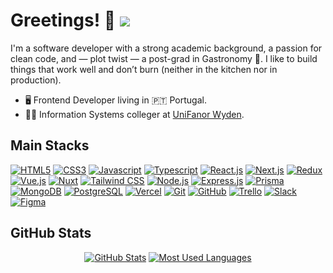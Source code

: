 # Greetings! 👋 <span>![](https://komarev.com/ghpvc/?username=amariliodeoliveira&color=2b1055&style=flat-square&label=Profile+Views)</span>

I'm a software developer with a strong academic background, a passion for clean code, and — plot twist — a post-grad in Gastronomy 🍳. I like to build things that work well and don’t burn (neither in the kitchen nor in production).

- 🖥️ Frontend Developer living in 🇵🇹 Portugal.
- 🧑‍🎓 Information Systems colleger at <a href="https://www.unifanor.edu.br/unifanor" target="_blank" rel="noopener noreferrer">UniFanor Wyden<a/>.

## Main Stacks
<a href="https://developer.mozilla.org/en-US/docs/Web/HTML" target="_blank" rel="noopener noreferrer">![HTML5](https://img.shields.io/badge/HTML5-E34F26?style=for-the-badge&logo=html5&logoColor=white)</a>
<a href="https://developer.mozilla.org/en-US/docs/Web/CSS" target="_blank" rel="noopener noreferrer">![CSS3](https://img.shields.io/badge/CSS3-1572B6?style=for-the-badge&logo=css3&logoColor=white)</a>
<a href="https://developer.mozilla.org/en-US/docs/Web/JavaScript" target="_blank" rel="noopener noreferrer">![Javascript](https://img.shields.io/badge/JavaScript-F7DF1E?style=for-the-badge&logo=javascript&logoColor=black)</a>
<a href="https://typescriptlang.org/" target="_blank" rel="noopener noreferrer">![Typescript](https://img.shields.io/badge/TypeScript-007ACC?style=for-the-badge&logo=typescript&logoColor=white)</a>
<a href="https://react.dev/" target="_blank" rel="noopener noreferrer">![React.js](https://img.shields.io/badge/React-23272f?style=for-the-badge&logo=react&logoColor=61DAFB)</a>
<a href="https://nextjs.org/" target="_blank" rel="noopener noreferrer">![Next.js](https://img.shields.io/badge/Next.js-171717?style=for-the-badge&logo=nextdotjs&logoColor=white)</a>
<a href="https://redux.js.org/" target="_blank" rel="noopener noreferrer">![Redux](https://img.shields.io/badge/Redux-1b1b1d?style=for-the-badge&logo=redux&logoColor=ba8fff)</a>
<a href="https://vuejs.org/" target="_blank" rel="noopener noreferrer">![Vue.js](https://img.shields.io/badge/Vue.js-213547?style=for-the-badge&logo=vue.js&logoColor=4FC08D)</a>
<a href="https://nuxt.com/" target="_blank" rel="noopener noreferrer">![Nuxt](https://img.shields.io/badge/Nuxt-0f172b?style=for-the-badge&logo=nuxt&logoColor=#1ba673)</a>
<a href="https://tailwindcss.com/" target="_blank" rel="noopener noreferrer">![Tailwind CSS](https://img.shields.io/badge/Tailwind_CSS-030712?style=for-the-badge&logo=tailwind-css&logoColor=#00bcff)</a>
<a href="https://nodejs.org/" target="_blank" rel="noopener noreferrer">![Node.js](https://img.shields.io/badge/Node.js-43853D?style=for-the-badge&logo=node.js&logoColor=white)</a>
<a href="https://expressjs.com/" target="_blank" rel="noopener noreferrer">![Express.js](https://img.shields.io/badge/Express.js-404D59?style=for-the-badge&logo=express&logoColor=white)</a>
<a href="https://prisma.io/" target="_blank" rel="noopener noreferrer">![Prisma](https://img.shields.io/badge/Prisma-02364E?style=for-the-badge&logo=Prisma&logoColor=white)</a>
<a href="https://mongodb.com/" target="_blank" rel="noopener noreferrer">![MongoDB](https://img.shields.io/badge/MongoDB-001E2B?style=for-the-badge&logo=mongodb&logoColor=00ED64)</a>
<a href="https://postgresql.org/" target="_blank" rel="noopener noreferrer">![PostgreSQL](https://img.shields.io/badge/PostgreSQL-316193?style=for-the-badge&logo=postgresql&logoColor=white)</a>
<a href="https://vercel.com/" target="_blank" rel="noopener noreferrer">![Vercel](https://img.shields.io/badge/Vercel-000000?style=for-the-badge&logo=vercel&logoColor=white)</a>
<a href="https://git-scm.com/" target="_blank" rel="noopener noreferrer">![Git](https://img.shields.io/badge/GIT-DAD8D0?style=for-the-badge&logo=git&logoColor=F74E27)</a>
<a href="https://github.com/" target="_blank" rel="noopener noreferrer">![GitHub](https://img.shields.io/badge/GitHub-black?style=for-the-badge&logo=github&logoColor=white)</a>
<a href="https://trello.com/" target="_blank" rel="noopener noreferrer">![Trello](https://img.shields.io/badge/Trello-0052CC?style=for-the-badge&logo=trello&logoColor=white)</a>
<a href="https://slack.com/" target="_blank" rel="noopener noreferrer">![Slack](https://img.shields.io/badge/Slack-611f69?style=for-the-badge&logo=slack&logoColor=white)</a>
<a href="https://figma.com/" target="_blank" rel="noopener noreferrer">![Figma](https://img.shields.io/badge/Figma-1E1E1E?style=for-the-badge&logo=figma&logoColor=F24E1E)</a>

## GitHub Stats
<div align="center">

[![GitHub Stats](https://github-readme-stats.vercel.app/api?username=amariliodeoliveira&show_icons=true&bg_color=DEG,1c0522,2b1055&title_color=FFF&text_color=FFFFFF&icon_color=E9C46A&custom_title=All-time+Info&include_all_commits=true&count_private=true&hide_border=true&border_radius=0)](https://github.com/amariliodeoliveira) [![Most Used Languages](https://github-readme-stats.vercel.app/api/top-langs/?username=amariliodeoliveira&layout=compact&hide_border=true&border_radius=0&langs_count=7&bg_color=DEG,1c0522,2b1055&title_color=FFF&text_color=FFFFFF&icon_color=E9C46A)](https://github.com/amariliodeoliveira)

</div>
